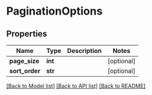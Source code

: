 # PaginationOptions


## Properties
Name | Type | Description | Notes
------------ | ------------- | ------------- | -------------
**page_size** | **int** |  | [optional] 
**sort_order** | **str** |  | [optional] 

[[Back to Model list]](../README.md#documentation-for-models) [[Back to API list]](../README.md#documentation-for-api-endpoints) [[Back to README]](../README.md)


